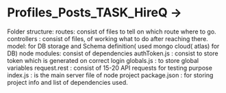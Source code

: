 # Profiles_Posts_TASK_HireQ -> 
Folder structure:
routes: consist of files to tell on which route where to go.
controllers : consist of files, of working what to do after reaching there.
model:  for DB storage and Schema definition( used mongo cloud( atlas) for DB)
node modules: consist of dependencies
authToken.js : consist to store token which is generated on correct login
globals.js : to store global variables
request.rest : consist of 15-20 API requests for testing purpose
index.js : is the main server file of node project
package.json : for storing project info and list of dependencies used.



